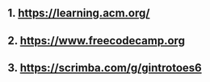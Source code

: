 ## 1. **https://learning.acm.org/**
## 2. **https://www.freecodecamp.org**
## 3. **https://scrimba.com/g/gintrotoes6**
